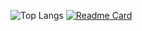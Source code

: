 ![Top Langs](https://github-readme-stats.vercel.app/api/top-langs/?username=hirooh&layout=compact&theme=tokyonight)
[![Readme Card](https://github-readme-stats.vercel.app/api/pin/?username=hirooh&repo=trenchmusic&theme=tokyonight)](https://github.com/hirooh/trenchmusic)